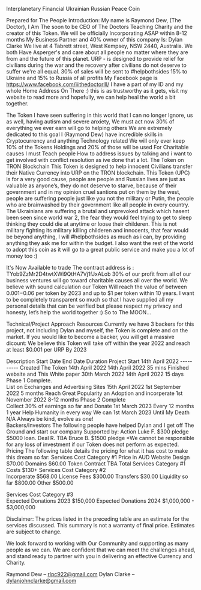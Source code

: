 Interplanetary Financial
Ukrainian Russian Peace Coin

Prepared for The People
Introduction:
My name is Raymond Dew, (The Doctor), 
I Am The soon to be CEO of The Doctors Teaching Charity and the creator of this Token.
We will be officially Incorporating ASAP within 8-12 months
My Business Partner and 40% owner of this company Is: Dylan Clarke
We live at 4 Tabrett street, West Kempsey, NSW 2440, Australia. We both Have Asperger's and care about all people no matter where they are from and the future of this planet.
URP - is designed to provide relief for civilians during the war and the recovery after civilians do not deserve to suffer we're all equal.  30% of sales will be sent to #helpbothsides 15% to Ukraine and 15% to Russia of all profits
My Facebook page is https://www.facebook.com/iiithedoctorlll/ 
I have a part of my ID and my whole Home Address On There :) this is as trustworthy as it gets, visit my website to read more and hopefully, we can help heal the world a bit together.

The Token
I have seen suffering in this world that I can no longer Ignore, us as well, having autism and severe anxiety, We must act now
30% of everything we ever earn will go to helping others
We are extremely dedicated to this goal
I (Raymond Dew) have incredible skills in Cryptocurrency and anything Technology related
We will only ever keep 10% of the Tokens Holdings and 20% of those will be used For Charitable causes
I must Teach people How to address issues by talking and i want to get involved with conflict resolution as ive done that a lot.
The Token on TRON Blockchain
This Token is designed to help innocent Civilians transfer their Native Currency into URP on the TRON blockchain. 
This Token (UPC) is for a very good cause, people are people and Russian lives are just as valuable as anyone’s, they do not deserve to starve, because of their government and in my opinion cruel santions put on them by the west, people are suffering people just like you not the military or Putin, the people who are brainwashed by their government like all people in every country.
The Ukrainians are suffering a brutal and unprevoked attack which hasent been seen since world war 2, the fear they would feel trying to get to sleep thinking they could die at anytime or loose their childeren.
This is not military fighting its military killing childeren and innocents, that fear would be beyond anything, I will #helpbothsides as much as i can, by providing anything they ask me for within the budget.
I also want the rest of the world to adopt this coin as it will go to a great public service and make you a lot of money too :)

It's Now Available to trade The contract address is : TYob9ZzMr2D4twtXWi9QtHA7Vj1fJxALob
30% of our profit from all of our business ventures will go toward charitable causes all over the world. 
We believe with sound calculation our Token Will reach the value of between $0.001-$0.06 per token by 2023 and up to $1 per token within 10 years.
I want to be completely transparent so much so that I have supplied all my personal details that can be verified but please respect my privacy and honesty, let’s help the world together :)
So to The MOON…


Technical/Project Approach
Resources
Currently we have 3 backers for this project, not including Dylan and myself, the Token is complete and on the market.
If you would like to become a backer, you will get a massive dicount:
We believe this Token will take off within the year 2022 and reach at least $0.001 per URP By 2023

Description	Start Date	End Date	Duration
Project Start	14th April  2022	-----	-----
Created The Token	14th April  2022	14th April  2022	35 mins
Finished website and This White paper	30th March 2022	14th April  2022	15 days
Phase 1 Complete.			
List on Exchanges and Advertising Sites	15th April 2022	1st September 2022	5 months
Reach Great Popularity an Adoption and incorperate		1st November 2022	8-12 months
Phase 2 Complete			
Collect 30% of earnings so far and Donate	1st March 2023	Every 12 months	1 year
Help Humanity in every way We can	1st March 2023	Until My Death	N/A
Always be kind, evolve as one!			
Backers/Investors
The following people have helped Dylan and I get off The Ground and start our company 
Supported by:	Action
Luke F.	$300 pledge $5000 loan.
Deal R.	TBA
Bruce B.	$1500 pledge
*We cannot be responsible for any loss of investment if our Token does not perform as expected. 
Pricing
The following table details the pricing for what it has cost to make this dream so far:
Services Cost Category #1	Price in AUD
Website Design	$70.00
Domains	$60.00
Token Contract	TBA
Total Services Category #1 Costs	$130+
Services Cost Category #2	
Incorperate	$568.00
License Fees	$300.00
Transfers	$30.00
Liquidity so far	$800.00
Other	$500.00
	
	
Services Cost Category #3	
Expected Donations 2023	$150,000
Expected Donations 2024	$1,000,000 - $3,000,000
	
Disclaimer: The prices listed in the preceding table are an estimate for the services discussed. This summary is not a warranty of final price. Estimates are subject to change.

We look forward to working with Our Community and supporting as many people as we can. We are confident that we can meet the challenges ahead, and stand ready to partner with you in delivering an effective Currency and Charity.

Raymond Dew – rlpc922@gmail.com
Dylan Clarke – dylanjohnclarke@gmail.com
